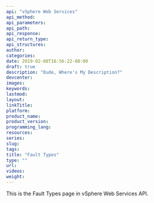 ```yaml
---
api: "vSphere Web Services"
api_method:
api_parameters:
api_path:
api_response:
api_return_type:
api_structures:
author:
categories:
date: 2019-02-08T16:56:22-08:00
draft: true
description: "Dude, Where's My Description?"
devcenter:
images:
keywords:
lastmod:
layout:
linkTitle:
platform:
product_name:
product_version:
programming_lang:
resources:
series:
slug:
tags:
title: "Fault Types"
type: ""
url:
videos:
weight:
---
```

This is the Fault Types page in vSphere Web Services API.
